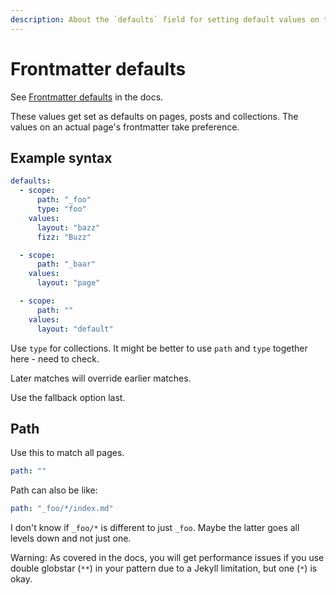 ```yaml
---
description: About the `defaults` field for setting default values on the frontmatter pages
---
```

# Frontmatter defaults

See [Frontmatter defaults](https://jekyllrb.com/docs/configuration/front-matter-defaults/) in the docs.

These values get set as defaults on pages, posts and collections. The values on an actual page's frontmatter take preference.


## Example syntax

```yaml
defaults:
  - scope:
      path: "_foo"
      type: "foo"
    values:
      layout: "bazz"
      fizz: "Buzz"

  - scope:
      path: "_baar"
    values:
      layout: "page"

  - scope:
      path: ""
    values:
      layout: "default"
```

Use `type` for collections. It might be better to use `path` and `type` together here - need to check.

Later matches will override earlier matches.

Use the fallback option last.


## Path

Use this to match all pages.

```yaml
path: ""
```

Path can also be like:

```yaml
path: "_foo/*/index.md"
```

I don't know if `_foo/*` is different to just `_foo`. Maybe the latter goes all levels down and not just one.

Warning: As covered in the docs, you will get performance issues if you use double globstar (`**`) in your pattern due to a Jekyll limitation, but one (`*`) is okay.
